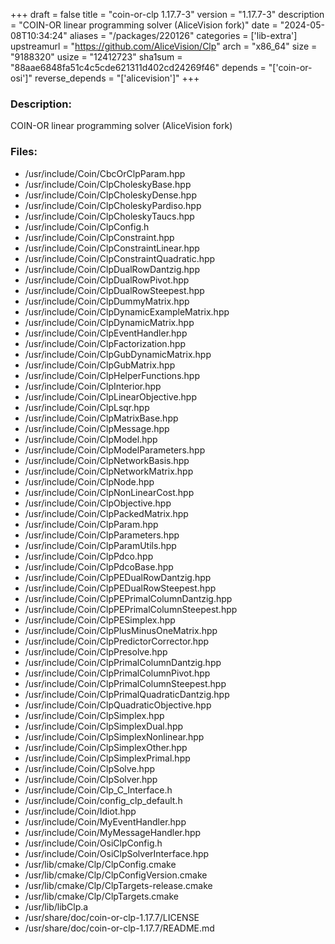 +++
draft = false
title = "coin-or-clp 1.17.7-3"
version = "1.17.7-3"
description = "COIN-OR linear programming solver (AliceVision fork)"
date = "2024-05-08T10:34:24"
aliases = "/packages/220126"
categories = ['lib-extra']
upstreamurl = "https://github.com/AliceVision/Clp"
arch = "x86_64"
size = "9188320"
usize = "12412723"
sha1sum = "88aae6848fa51c4c5cde621311d402cd24269f46"
depends = "['coin-or-osi']"
reverse_depends = "['alicevision']"
+++
### Description: 
COIN-OR linear programming solver (AliceVision fork)

### Files: 
* /usr/include/Coin/CbcOrClpParam.hpp
* /usr/include/Coin/ClpCholeskyBase.hpp
* /usr/include/Coin/ClpCholeskyDense.hpp
* /usr/include/Coin/ClpCholeskyPardiso.hpp
* /usr/include/Coin/ClpCholeskyTaucs.hpp
* /usr/include/Coin/ClpConfig.h
* /usr/include/Coin/ClpConstraint.hpp
* /usr/include/Coin/ClpConstraintLinear.hpp
* /usr/include/Coin/ClpConstraintQuadratic.hpp
* /usr/include/Coin/ClpDualRowDantzig.hpp
* /usr/include/Coin/ClpDualRowPivot.hpp
* /usr/include/Coin/ClpDualRowSteepest.hpp
* /usr/include/Coin/ClpDummyMatrix.hpp
* /usr/include/Coin/ClpDynamicExampleMatrix.hpp
* /usr/include/Coin/ClpDynamicMatrix.hpp
* /usr/include/Coin/ClpEventHandler.hpp
* /usr/include/Coin/ClpFactorization.hpp
* /usr/include/Coin/ClpGubDynamicMatrix.hpp
* /usr/include/Coin/ClpGubMatrix.hpp
* /usr/include/Coin/ClpHelperFunctions.hpp
* /usr/include/Coin/ClpInterior.hpp
* /usr/include/Coin/ClpLinearObjective.hpp
* /usr/include/Coin/ClpLsqr.hpp
* /usr/include/Coin/ClpMatrixBase.hpp
* /usr/include/Coin/ClpMessage.hpp
* /usr/include/Coin/ClpModel.hpp
* /usr/include/Coin/ClpModelParameters.hpp
* /usr/include/Coin/ClpNetworkBasis.hpp
* /usr/include/Coin/ClpNetworkMatrix.hpp
* /usr/include/Coin/ClpNode.hpp
* /usr/include/Coin/ClpNonLinearCost.hpp
* /usr/include/Coin/ClpObjective.hpp
* /usr/include/Coin/ClpPackedMatrix.hpp
* /usr/include/Coin/ClpParam.hpp
* /usr/include/Coin/ClpParameters.hpp
* /usr/include/Coin/ClpParamUtils.hpp
* /usr/include/Coin/ClpPdco.hpp
* /usr/include/Coin/ClpPdcoBase.hpp
* /usr/include/Coin/ClpPEDualRowDantzig.hpp
* /usr/include/Coin/ClpPEDualRowSteepest.hpp
* /usr/include/Coin/ClpPEPrimalColumnDantzig.hpp
* /usr/include/Coin/ClpPEPrimalColumnSteepest.hpp
* /usr/include/Coin/ClpPESimplex.hpp
* /usr/include/Coin/ClpPlusMinusOneMatrix.hpp
* /usr/include/Coin/ClpPredictorCorrector.hpp
* /usr/include/Coin/ClpPresolve.hpp
* /usr/include/Coin/ClpPrimalColumnDantzig.hpp
* /usr/include/Coin/ClpPrimalColumnPivot.hpp
* /usr/include/Coin/ClpPrimalColumnSteepest.hpp
* /usr/include/Coin/ClpPrimalQuadraticDantzig.hpp
* /usr/include/Coin/ClpQuadraticObjective.hpp
* /usr/include/Coin/ClpSimplex.hpp
* /usr/include/Coin/ClpSimplexDual.hpp
* /usr/include/Coin/ClpSimplexNonlinear.hpp
* /usr/include/Coin/ClpSimplexOther.hpp
* /usr/include/Coin/ClpSimplexPrimal.hpp
* /usr/include/Coin/ClpSolve.hpp
* /usr/include/Coin/ClpSolver.hpp
* /usr/include/Coin/Clp_C_Interface.h
* /usr/include/Coin/config_clp_default.h
* /usr/include/Coin/Idiot.hpp
* /usr/include/Coin/MyEventHandler.hpp
* /usr/include/Coin/MyMessageHandler.hpp
* /usr/include/Coin/OsiClpConfig.h
* /usr/include/Coin/OsiClpSolverInterface.hpp
* /usr/lib/cmake/Clp/ClpConfig.cmake
* /usr/lib/cmake/Clp/ClpConfigVersion.cmake
* /usr/lib/cmake/Clp/ClpTargets-release.cmake
* /usr/lib/cmake/Clp/ClpTargets.cmake
* /usr/lib/libClp.a
* /usr/share/doc/coin-or-clp-1.17.7/LICENSE
* /usr/share/doc/coin-or-clp-1.17.7/README.md
